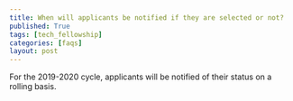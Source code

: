 ```yaml
---
title: When will applicants be notified if they are selected or not?
published: True
tags: [tech_fellowship]
categories: [faqs]
layout: post
---
```

<div class="content">
	<p>For the 2019-2020 cycle, applicants will be notified of their status on a rolling basis.</p>
</div>

